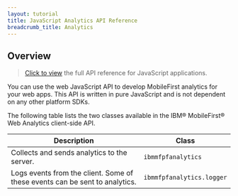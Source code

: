 ```yaml
---
layout: tutorial
title: JavaScript Analytics API Reference
breadcrumb_title: Analytics
---
```

<!-- NLS_CHARSET=UTF-8 -->
## Overview
> [Click to view](../../../api-ref/wl-web-analytics-client-js-apidoc/html/refjavascript-web-analytics-client/html/index.html) the full API reference for JavaScript applications.

You can use the web JavaScript API to develop MobileFirst analytics for your web apps. This API is written in pure JavaScript and is not dependent on any other platform SDKs.

The following table lists the two classes available in the IBM® MobileFirst® Web Analytics client-side API.

| Description | Class |
|-------------|-------|
| Collects and sends analytics to the server. | `ibmmfpfanalytics` |
| Logs events from the client. Some of these events can be sent to analytics. | `ibmmfpfanalytics.logger` | 